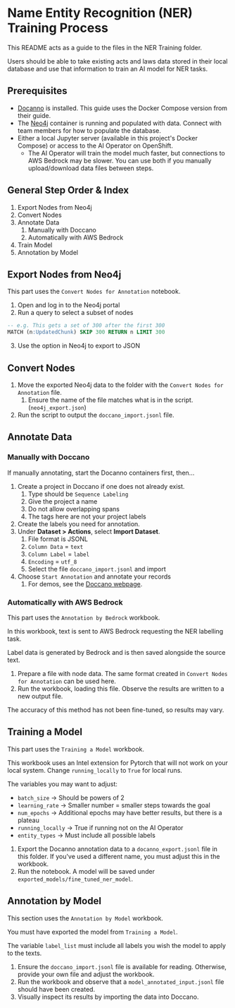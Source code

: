 # Name Entity Recognition (NER) Training Process

This README acts as a guide to the files in the NER Training folder.

Users should be able to take existing acts and laws data stored in their local database and use that information to train an AI model for NER tasks.

## Prerequisites

- [Docanno](https://doccano.github.io/doccano/) is installed. This guide uses the Docker Compose version from their guide.
- The [Neo4j](https://neo4j.com/) container is running and populated with data. Connect with team members for how to populate the database.
- Either a local Jupyter server (available in this project's Docker Compose) or access to the AI Operator on OpenShift.
  - The AI Operator will train the model much faster, but connections to AWS Bedrock may be slower. You can use both if you manually upload/download data files between steps.

## General Step Order & Index

1. Export Nodes from Neo4j
1. Convert Nodes
1. Annotate Data
   1. Manually with Doccano
   1. Automatically with AWS Bedrock
1. Train Model
1. Annotation by Model

## Export Nodes from Neo4j

This part uses the `Convert Nodes for Annotation` notebook.

1. Open and log in to the Neo4j portal
1. Run a query to select a subset of nodes

```sql
-- e.g. This gets a set of 300 after the first 300
MATCH (n:UpdatedChunk) SKIP 300 RETURN n LIMIT 300
```

3. Use the option in Neo4j to export to JSON

## Convert Nodes

1. Move the exported Neo4j data to the folder with the `Convert Nodes for Annotation` file.
   1. Ensure the name of the file matches what is in the script. (`neo4j_export.json`)
1. Run the script to output the `doccano_import.jsonl` file.

## Annotate Data

### Manually with Doccano

If manually annotating, start the Docanno containers first, then...

1. Create a project in Doccano if one does not already exist.
   1. Type should be `Sequence Labeling`
   1. Give the project a name
   1. Do not allow overlapping spans
   1. The tags here are not your project labels
1. Create the labels you need for annotation.
1. Under **Dataset > Actions**, select **Import Dataset**.
   1. File format is JSONL
   1. `Column Data` = `text`
   1. `Column Label` = `label`
   1. `Encoding` = `utf_8`
   1. Select the file `doccano_import.jsonl` and import
1. Choose `Start Annotation` and annotate your records
   1. For demos, see the [Doccano webpage](https://doccano.github.io/doccano/tutorial/).

### Automatically with AWS Bedrock

This part uses the `Annotation by Bedrock` workbook.

In this workbook, text is sent to AWS Bedrock requesting the NER labelling task.

Label data is generated by Bedrock and is then saved alongside the source text.

1. Prepare a file with node data. The same format created in `Convert Nodes for Annotation` can be used here.
2. Run the workbook, loading this file. Observe the results are written to a new output file.

The accuracy of this method has not been fine-tuned, so results may vary.

## Training a Model

This part uses the `Training a Model` workbook.

This workbook uses an Intel extension for Pytorch that will not work on your local system. Change `running_locally` to `True` for local runs.

The variables you may want to adjust:

- `batch_size` -> Should be powers of 2
- `learning_rate` -> Smaller number = smaller steps towards the goal
- `num_epochs` -> Additional epochs may have better results, but there is a plateau
- `running_locally` -> True if running not on the AI Operator
- `entity_types` -> Must include all possible labels

1. Export the Docanno annotation data to a `docanno_export.jsonl` file in this folder. If you've used a different name, you must adjust this in the workbook.
1. Run the notebook. A model will be saved under `exported_models/fine_tuned_ner_model`.

## Annotation by Model

This section uses the `Annotation by Model` workbook.

You must have exported the model from `Training a Model`.

The variable `label_list` must include all labels you wish the model to apply to the texts.

1. Ensure the `doccano_import.jsonl` file is available for reading. Otherwise, provide your own file and adjust the workbook.
1. Run the workbook and observe that a `model_annotated_input.jsonl` file should have been created.
1. Visually inspect its results by importing the data into Doccano.
